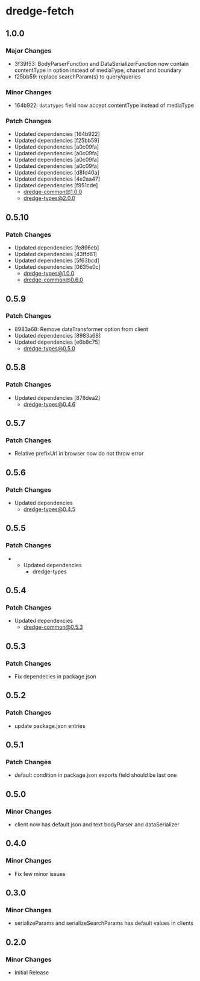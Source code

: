 # dredge-fetch

## 1.0.0

### Major Changes

- 3f39f53: BodyParserFunction and DataSerializerFunction now contain contentType in option instead of mediaType, charset and boundary
- f25bb59: replace searchParam(s) to query/queries

### Minor Changes

- 164b922: `dataTypes` field now accept contentType instead of mediaType

### Patch Changes

- Updated dependencies [164b922]
- Updated dependencies [f25bb59]
- Updated dependencies [a0c09fa]
- Updated dependencies [a0c09fa]
- Updated dependencies [a0c09fa]
- Updated dependencies [a0c09fa]
- Updated dependencies [d8fd40a]
- Updated dependencies [4e2aa47]
- Updated dependencies [f951cde]
  - dredge-common@1.0.0
  - dredge-types@2.0.0

## 0.5.10

### Patch Changes

- Updated dependencies [fe896eb]
- Updated dependencies [43ffd61]
- Updated dependencies [5f63bcd]
- Updated dependencies [0635e0c]
  - dredge-types@1.0.0
  - dredge-common@0.6.0

## 0.5.9

### Patch Changes

- 8983a68: Remove dataTransformer option from client
- Updated dependencies [8983a68]
- Updated dependencies [e6b8c75]
  - dredge-types@0.5.0

## 0.5.8

### Patch Changes

- Updated dependencies [878dea2]
  - dredge-types@0.4.6

## 0.5.7

### Patch Changes

- Relative prefixUrl in browser now do not throw error

## 0.5.6

### Patch Changes

- Updated dependencies
  - dredge-types@0.4.5

## 0.5.5

### Patch Changes

- - Updated dependencies
    - dredge-types

## 0.5.4

### Patch Changes

- Updated dependencies
  - dredge-common@0.5.3

## 0.5.3

### Patch Changes

- Fix dependecies in package.json

## 0.5.2

### Patch Changes

- update package.json entries

## 0.5.1

### Patch Changes

- default condition in package.json exports field should be last one

## 0.5.0

### Minor Changes

- client now has default json and text bodyParser and dataSerializer

## 0.4.0

### Minor Changes

- Fix few minor issues

## 0.3.0

### Minor Changes

- serializeParams and serializeSearchParams has default values in clients

## 0.2.0

### Minor Changes

- Initial Release
